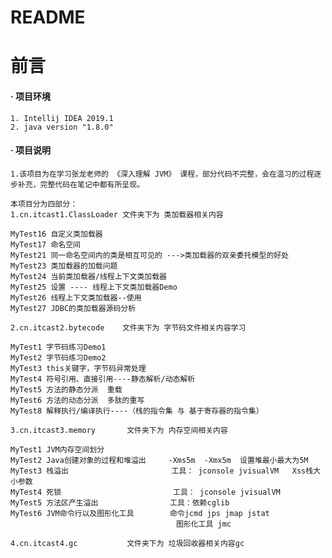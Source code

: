 # README


# **前言**
####    **· 项目环境**
    1. Intellij IDEA 2019.1
    2. java version "1.8.0"
####    **· 项目说明**
    1.该项目为在学习张龙老师的 《深入理解 JVM》 课程，部分代码不完整，会在温习的过程逐步补充，完整代码在笔记中都有所呈现。
    
    本项目分为四部分：
    1.cn.itcast1.ClassLoader 文件夹下为 类加载器相关内容
    
    MyTest16 自定义类加载器
    MyTest17 命名空间
    MyTest21 同一命名空间内的类是相互可见的 --->类加载器的双亲委托模型的好处
    MyTest23 类加载器的加载问题
    MyTest24 当前类加载器/线程上下文类加载器
    MyTest25 设置 ---- 线程上下文类加载器Demo
    MyTest26 线程上下文类加载器--使用
    MyTest27 JDBC的类加载器源码分析
    
    2.cn.itcast2.bytecode    文件夹下为 字节码文件相关内容学习
    
    MyTest1 字节码练习Demo1
    MyTest2 字节码练习Demo2
    MyTest3 this关键字，字节码异常处理
    MyTest4 符号引用、直接引用----静态解析/动态解析
    MyTest5 方法的静态分派  重载
    MyTest6 方法的动态分派  多肽的重写
    MyTest8 解释执行/编译执行----（栈的指令集 与 基于寄存器的指令集）
    
    3.cn.itcast3.memory       文件夹下为 内存空间相关内容
    
    MyTest1 JVM内存空间划分
    MyTest2 Java创建对象的过程和堆溢出     -Xms5m  -Xmx5m  设置堆最小最大为5M
    MyTest3 栈溢出                       工具： jconsole jvisualVM   Xss栈大小参数
    MyTest4 死锁                         工具： jconsole jvisualVM
    MyTest5 方法区产生溢出                工具：依赖cglib
    MyTest6 JVM命令行以及图形化工具        命令jcmd jps jmap jstat  
                                         图形化工具 jmc
    
    4.cn.itcast4.gc           文件夹下为 垃圾回收器相关内容gc
    